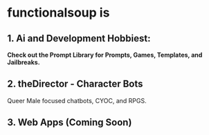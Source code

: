 # **functionalsoup** is
## 1. Ai and Development Hobbiest:
**Check out the Prompt Library for Prompts, Games, Templates, and Jailbreaks.** 
## 2. theDirector - Character Bots 
Queer Male focused chatbots, CYOC, and RPGS. 
## 3. Web Apps (Coming Soon)


